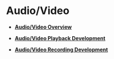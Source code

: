# Audio/Video<a name="EN-US_TOPIC_0000001157479403"></a>

-   **[Audio/Video Overview](subsys-multimedia-video-overview.md)**  

-   **[Audio/Video Playback Development](subsys-multimedia-video-play-guide.md)**  

-   **[Audio/Video Recording Development](subsys-multimedia-video-record-guide.md)**  


